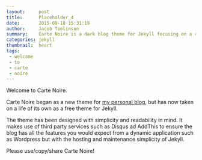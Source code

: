 ```yaml
---
layout:     post
title:      Placeholder_4
date:       2015-09-18 15:31:19
author:     Jacob Tomlinson
summary:    Carte Noire is a dark blog theme for Jekyll focusing on a clear reading experience.
categories: jekyll
thumbnail:  heart
tags:
 - welcome
 - to
 - carte
 - noire
---
```


Welcome to Carte Noire.

Carte Noire began as a new theme for [my personal blog][1], but has now taken
on a life of its own as a free theme for Jekyll.

The theme has been designed with simplicity and readability in mind. It makes
use of third party services such as Disqus ad AddThis to ensure the blog has
all the features you would expect from a dynamic application such as Wordpress
but with the hosting and maintenance simplicity of Jekyll.

Please use/copy/share Carte Noire!

[1]: http://www.jacobtomlinson.co.uk/
